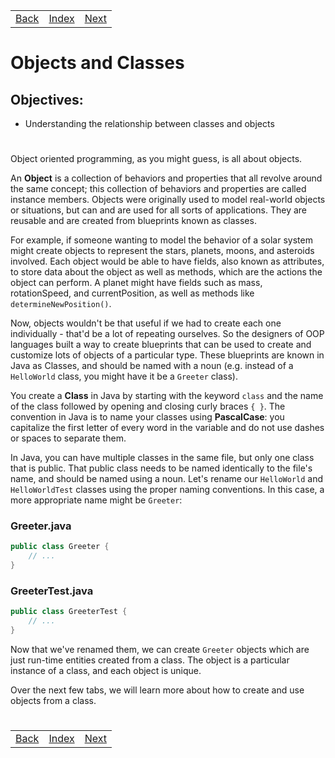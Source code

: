 <table width="100%">
    <tr>
        <td><a href="./001_OOP.md">Back</a></td>
        <td><a href="../Index.md">Index</a></td>
        <td><a href="./003__Methods.md">Next</a></td>
    </tr>
</table>

#

#   Objects and Classes
## __Objectives:__
*   Understanding the relationship between classes and objects
#   
Object oriented programming, as you might guess, is all about objects.

An __Object__ is a collection of behaviors and properties that all revolve around the same concept; this collection of behaviors and properties are called instance members. Objects were originally used to model real-world objects or situations, but can and are used for all sorts of applications. They are reusable and are created from blueprints known as classes.

For example, if someone wanting to model the behavior of a solar system might create objects to represent the stars, planets, moons, and asteroids involved. Each object would be able to have fields, also known as attributes, to store data about the object as well as methods, which are the actions the object can perform. A planet might have fields such as mass, rotationSpeed, and currentPosition, as well as methods like `determineNewPosition()`.

Now, objects wouldn't be that useful if we had to create each one individually - that'd be a lot of repeating ourselves. So the designers of OOP languages built a way to create blueprints that can be used to create and customize lots of objects of a particular type. These blueprints are known in Java as Classes, and should be named with a noun (e.g. instead of a `HelloWorld` class, you might have it be a `Greeter` class).

You create a __Class__ in Java by starting with the keyword `class` and the name of the class followed by opening and closing curly braces `{ }`. The convention in Java is to name your classes using __PascalCase__: you capitalize the first letter of every word in the variable and do not use dashes or spaces to separate them.

In Java, you can have multiple classes in the same file, but only one class that is public. That public class needs to be named identically to the file's name, and should be named using a noun. Let's rename our `HelloWorld` and `HelloWorldTest` classes using the proper naming conventions. In this case, a more appropriate name might be `Greeter`:
### __Greeter.java__
```java
public class Greeter {
    // ...
}
```
### __GreeterTest.java__
```java
public class GreeterTest {
    // ...
}
```
Now that we've renamed them, we can create `Greeter` objects which are just run-time entities created from a class. The object is a particular instance of a class, and each object is unique.

Over the next few tabs, we will learn more about how to create and use objects from a class.

#

[]()
<table width="100%">
    <tr>
        <td><a href="./001_OOP.md">Back</a></td>
        <td><a href="../Index.md">Index</a></td>
        <td><a href="./003__Methods.md">Next</a></td>
    </tr>
</table>